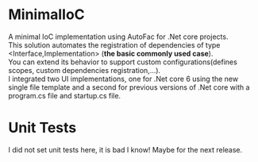 # MinimalIoC
A minimal IoC implementation using AutoFac for .Net core projects.  
This solution automates the registration of dependencies of type <Interface,Implementation> (**the basic commonly used case**).  
You can extend its behavior to support custom configurations(defines scopes, custom dependencies registration,...).  
I integrated two UI implementations, one for .Net core 6 using the new single file template and a second for previous versions of .Net core with a program.cs file and startup.cs file.  
# Unit Tests
I did not set unit tests here, it is bad I know! Maybe for the next release.
